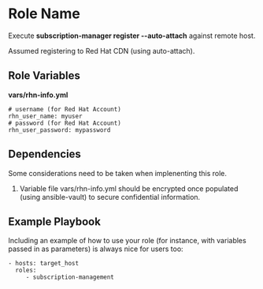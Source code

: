 Role Name
=========

Execute **subscription-manager register --auto-attach** against remote host.

Assumed registering to Red Hat CDN (using auto-attach).

Role Variables
--------------

**vars/rhn-info.yml**
```
# username (for Red Hat Account)
rhn_user_name: myuser
# password (for Red Hat Account)
rhn_user_password: mypassword
```

Dependencies
----------------
Some considerations need to be taken when implenenting this role.

1. Variable file vars/rhn-info.yml should be encrypted once populated (using ansible-vault) to secure confidential information.

Example Playbook
----------------

Including an example of how to use your role (for instance, with variables passed in as parameters) is always nice for users too:

    - hosts: target_host
      roles:
         - subscription-management
